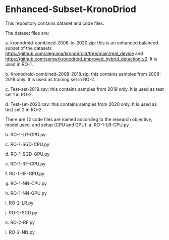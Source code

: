 # Enhanced-Subset-KronoDriod

This repository contains dataset and code files.


The dataset files are:

a. kronodroid-combined-2008-to-2020.zip: this is an enhanced balanced subset of the datasets https://github.com/aleguma/kronodroid/tree/main/real_device and https://github.com/semw/kronodroid_improved_hybrid_detection_v2. It is used in RO-1.

b. Kronodroid-combined-2008-2018.zip: this contains samples from 2008-2018 only. It is used as training set in RO-2.

c. Test-set-2019.csv: this contains samples from 2019 only. It is used as test set 1 in RO-2.

d. Test-set-2020.csv: this contains samples from 2020 only. It is used as test set 2 in RO-2.



There are 12 code files are named according to the research objective, model used, and setup (CPU and GPU).
a. RO-1-LR-CPU.py

b. RO-1-LR-GPU.py

c. RO-1-SGD-CPU.py

d. RO-1-SGD-GPU.py

e. RO-1-RF-CPU.py

f. RO-1-RF-GPU.py

g. RO-1-NN-CPU.py

h. RO-1-NN-GPU.py

i. RO-2-LR.py

j. RO-2-SGD.py

k. RO-2-RF.py

l. RO-2-NN.py

